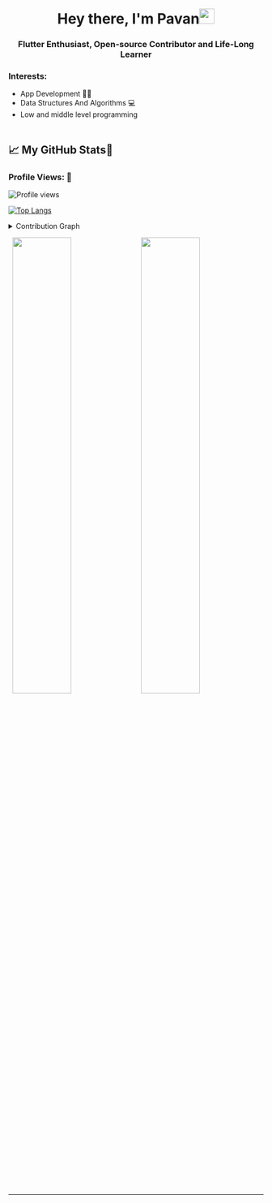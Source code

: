 <h1 align="center">Hey there, I'm Pavan<img src="https://raw.githubusercontent.com/MartinHeinz/MartinHeinz/master/wave.gif" width="30px"></h1>

<h3 align="center">Flutter Enthusiast, Open-source Contributor and Life-Long Learner</h3>



<h3 align="left">Interests:</h3>

- App Development 👩‍💻
- Data Structures And Algorithms 💻
- Low and middle level programming
<br><br>

  
## &#x1f4c8; My GitHub Stats🎯
 
<h3 align="left">Profile Views: 🧐</h3>
  
![Profile views](https://gpvc.arturio.dev/Maruti54)

[![Top Langs](https://github-readme-stats.vercel.app/api/top-langs/?username=Maruti54&theme=chartreuse-dark)](https://github.com/anuraghazra/github-readme-stats)
  
<details><summary>Contribution Graph</summary>
<p align="left">
<img width="90%" src="https://activity-graph.herokuapp.com/graph?username=Maruti54&theme=chartreuse-dark&no-frame=false" /></p>
</details>

  

<p align="left">
  <img width="48%" src="https://github-readme-stats.vercel.app/api?username=Maruti54&show_icons=true&theme=chartreuse-dark&count_private=true&include_all_commits=true" /> 
  <img width="48%" src="https://github-readme-streak-stats.herokuapp.com/?user=Maruti54&theme=chartreuse-dark" />
</p>  


  

-----

